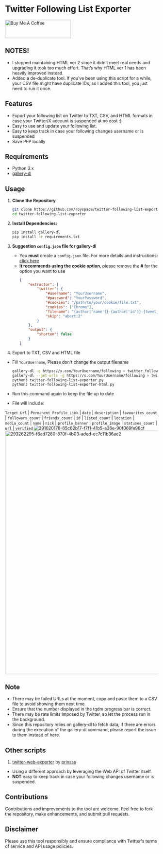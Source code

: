 # Twitter Following List Exporter

<a href="https://www.buymeacoffee.com/royspace" target="_blank"><img src="https://cdn.buymeacoffee.com/buttons/v2/default-yellow.png" alt="Buy Me A Coffee" style="height: 60px !important;width: 217px !important;" ></a>

## NOTES!
- I stopped maintaining HTML ver 2 since it didn’t meet real needs and upgrading it took too much effort. That’s why HTML ver 1 has been heavily improved instead.
- Added a de-duplicate tool. If you’ve been using this script for a while, your CSV file might have duplicate IDs, so I added this tool, you just need to run it once.

## Features
- Export your following list on Twitter to TXT, CSV, and HTML formats in case your Twitter/X account is suspended at no cost :)
- Easy to use and update your following list.
- Easy to keep track in case your following changes username or is suspended
- Save PFP locally

## Requirements

- Python 3.x
- [gallery-dl](https://github.com/mikf/gallery-dl)

## Usage

1. **Clone the Repository**
     ```bash
     git clone https://github.com/royspace/twitter-following-list-exporter.git
     cd twitter-following-list-exporter
     ```
3. **Install Dependencies:**
     ```bash
     pip install gallery-dl
     pip install -r requirements.txt
     ```

4. **Suggestion `config.json` file for gallery-dl**
   - You **must** create a `config.json` file. For more details and instructions: [click here](https://github.com/mikf/gallery-dl?tab=readme-ov-file#configuration)
   - **It recommends using the cookie option**, please remove the **#** for the option you want to use
     ```json
     {
         "extractor": {
             "twitter": {
                 "#username": "YourUsername",
                 "#password": "YourPassword",
                 "#cookies": "/path/to/your/cookie/file.txt",
                 "cookies": ["Chrome"],
                 "filename": "{author['name']}-{author['id']}-{tweet_id}-{num}-{date:?//%Y%m%d_%H%M%S}.{extension}",
                 "skip": "abort:2"
             }
         },
         "output": {
             "shorten": false
         }
     }
     ```

5. Export to TXT, CSV and HTML file
- Fill `YourUsername`, Please don't change the output filename

     ```bash
     gallery-dl -g https://x.com/YourUsername/following > twitter_following_list.txt
     gallery-dl --get-urls -g https://x.com/YourUsername/following > twitter_following_list_converted.txt
     python3 twitter-following-list-exporter.py
     python3 twitter-following-list-exporter-html.py
     ```


- Run this command again to keep the file up to date
- File will include:

`Target_Url` | `Permanent_Profile_Link` |	`date` | `description` | `favourites_count` | `followers_count` | `friends_count` | `id` | `listed_count` | `location` | `media_count` | `name` | `nick` | `profile_banner` | `profile_image` | `statuses_count` | `url` | `verified`
![291020178-65c62b17-f7f1-41b5-a36e-90f069fe98cf](https://github.com/royspace/twitter-following-list-exporter/assets/85507215/20323926-56a4-4204-8444-c260d27c9954)
<img width="800" alt="293262295-f6ad7280-870f-4b03-aded-ec7c11b36ae2" src="https://github.com/royspace/twitter-following-list-exporter/assets/85507215/d05e95c0-955b-47f1-8652-b98d6b74b33a">

## Note
- There may be failed URLs at the moment, copy and paste them to a CSV file to avoid showing them next time.
- Ensure that the number displayed in the tqdm progress bar is correct.
- There may be rate limits imposed by Twitter, so let the process run in the background.
- Since this repository relies on gallery-dl to fetch data, if there are errors during the execution of the gallery-dl command, please report the issue to them instead of here.

## Other scripts

1. [twitter-web-exporter](https://github.com/prinsss/twitter-web-exporter) by [prinsss](https://github.com/prinsss)
- Using a different approach by leveraging the Web API of Twitter itself.
- **NOT** easy to keep track in case your following changes username or is suspended.

## Contributions
Contributions and improvements to the tool are welcome. Feel free to fork the repository, make enhancements, and submit pull requests.

## Disclaimer
Please use this tool responsibly and ensure compliance with Twitter's terms of service and API usage policies.
